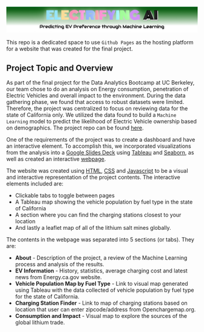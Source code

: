 ![AIimage](https://github.com/amylio/Electrifying_AI/blob/main/static/images/ElectrifyingAIbanner.png)

This repo is a dedicated space to use `Github Pages` as the hosting platform for a website that was created for the final project. 

## Project Topic and Overview

As part of the final project for the Data Analytics Bootcamp at UC Berkeley, our team chose to do an analysis on Energy consumption, penetration of Electric Vehicles and overall impact to the environment. During the data gathering phase, we found that access to robust datasets were limited. Therefore, the project was centralized to focus on reviewing data for the state of California only. We utilized the data found to build a `Machine Learning` model to predict the likelihood of Electric Vehicle ownership based on demographics. The project repo can be found [here](https://github.com/RussellShelley/Energy_Analysis).

One of the requirements of the project was to create a dashboard and have an interactive element. To accomplish this, we incorporated visualizations from the analysis into a [Google Slides Deck](https://docs.google.com/presentation/d/1yLtCgrkCrZDrA3M79BOugkTuRkmWJuCp/edit#slide=id.gd9982dd371_0_0) using [Tableau](https://public.tableau.com/profile/valerie.achoa#!/vizhome/CaliforniaEVSurv/Dashboard1) and [Seaborn](https://github.com/RussellShelley/Energy_Analysis/blob/main/Visualization/Python%20Visuals.ipynb), as well as created an interactive [webpage](https://amylio.github.io/Electrifying_AI/).

The website was created using [HTML](https://github.com/amylio/Electrifying_AI/blob/main/index.html), [CSS](https://github.com/amylio/Electrifying_AI/blob/main/static/css/style.css) and [Javascript](https://github.com/amylio/Electrifying_AI/blob/main/static/js/app.js) to be a visual and interactive representation of the project contents. The interactive elements included are:

* Clickable tabs to toggle between pages
* A Tableau map showing the vehicle population by fuel type in the state of California
* A section where you can find the charging stations closest to your location
* And lastly a leaflet map of all of the lithium salt mines globally. 

The contents in the webpage was separated into 5 sections (or tabs). They are:

* **About** - Description of the project, a review of the Machine Learning process and analysis of the results.
* **EV Information** - History, statistics, average charging cost and latest news from Energy.ca.gov website.
* **Vehicle Population Map by Fuel Type** - Link to visual map generated using Tableau with the data collected of vehicle population by fuel type for the state of California.
* **Charging Station Finder** - Link to map of charging stations based on location that user can enter zipcode/address from Openchargemap.org.
* **Consumption and Impact** - Visual map to explore the sources of the global lithium trade.
